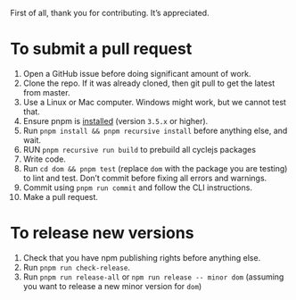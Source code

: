 First of all, thank you for contributing. It’s appreciated.

# To submit a pull request

1. Open a GitHub issue before doing significant amount of work.
2. Clone the repo. If it was already cloned, then git pull to get the latest from master.
3. Use a Linux or Mac computer. Windows might work, but we cannot test that.
4. Ensure pnpm is [installed](https://pnpm.js.org/docs/en/installation.html) (version `3.5.x` or higher).
5. Run `pnpm install && pnpm recursive install` before anything else, and wait.
6. RUN `pnpm recursive run build` to prebuild all cyclejs packages
7. Write code.
8. Run `cd dom && pnpm test` (replace `dom` with the package you are testing) to lint and test. Don’t commit before fixing all errors and warnings.
9. Commit using `pnpm run commit` and follow the CLI instructions.
10. Make a pull request.

# To release new versions

1. Check that you have npm publishing rights before anything else.
2. Run `pnpm run check-release`.
3. Run `pnpm run release-all` or `npm run release -- minor dom` (assuming you want to release a new minor version for `dom`)
